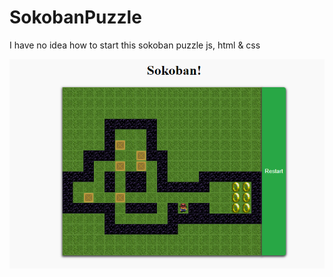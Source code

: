 # SokobanPuzzle
I have no idea how to start this sokoban puzzle js, html & css

![What is this](sokobanIgor.png)
